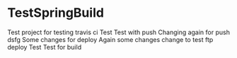 # TestSpringBuild
Test project for testing travis ci
Test
Test with push
Changing again for push
dsfg
Some changes for deploy
Again some changes
change to test ftp deploy
Test
Test for build

